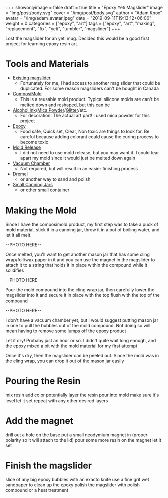 +++
showonlyimage = false
draft = true
title = "Epoxy Yeti Magslider"
image = "img/post/body.svg"
cover = "/img/post/body.svg"
author = "Adam Knox"
avatar = "/img/adam_avatar.jpeg"
date = "2019-09-11T19:13:12+06:00"
weight = 0
categories = ["epoxy", "art"]
tags = ["epoxy", "art", "making", "replacement", "fix", "yeti", "tumbler", "magslider"]
+++

Lost the magslider for an yeti mug. Decided this would be a good first project for learning epoxy resin art.
<!--more-->

# Tools and Materials
* [Existing magslider](yeti.com/en_US/accessories/replacement-magslider/21070100003.html)
  * Fortunately for me, I had access to another mag slider that could be duplicated. For some reason magsliders can't be bought in Canada
* [ComposiMold](https://www.amazon.ca/gp/product/B01NBMEKWA/)
  * This is a reusable mold product. Typical silicone molds are can't be melted down and reshaped, but this can be
* [Alcohol Ink](https://www.amazon.ca/gp/product/B082G557CR)/[Mica Powder](https://www.amazon.ca/gp/product/B082QVPNZD)/[Glitter](https://www.amazon.ca/gp/product/B08DHVSNLN)/etc.
   * For decoration. The actual art part! I used mica powder for this project
* [Epoxy](https://www.amazon.ca/gp/product/B07YDZKXW2)
   * Food safe, Quick set, Clear, Non toxic are things to look for. Be careful because adding colorant could cause the curing process to become toxic
* [Mold Release](https://www.amazon.ca/gp/product/B005T6GTGO)
  * I did not need to use mold release, but you may want it. I could tear apart my mold since it would just be melted down again
* [Vacuum Chamber](https://www.amazon.ca/gp/product/B08FRD5648)
  * Not required, but will result in an easier finishing process
* [Dremel](https://www.amazon.ca/Dremel-4000-2-30-120-Volt-Variable/dp/B002L3RUVG)
  * or another way to sand and polish
* [Small Canning Jars](https://www.amazon.ca/Tebery-Canning-Regular-Chalkboard-Included)
  * or other small container

# Making the Mold
Since I have the composimold product, my first step was to take a puck of mold material, stick it in a canning jar, throw it in a pot of boiling water, and let it all melt. 

--PHOTO HERE--

Once melted, you'll want to get another mason jar that has some cling wrap/foil/wax paper in it and you can use the magnet in the magslider to attach it to a string that holds it in place within the compound while it solidifies

--PHOTO HERE--

Pour the mold compound into the cling wrap jar, then carefully lower the magslider into it and secure it in place with the top flush with the top of the compound

--PHOTO HERE--

I don't have a vacuum chamber yet, but I would suggest putting mason jar in one to pull the bubbles out of the mold compound. Not doing so will mean having to remove some lumps off the epoxy product

Let it dry! Probaby just an hour or so. I didn't quite wait long enough, and the epoxy mixed a bit with the mold material for my first attempt

Once it's dry, then the magslider can be peeled out. Since the mold was in the cling wrap, you can drop it out of the mason jar easily

# Pouring the Resin
mix resin
add color
potentially layer the resin
pour into mold
make sure it's level
let it set
repeat with any other desired layers

# Add the magnet
drill out a hole on the base
put a small neodymium magnet in (proper polarity so it will attach to the lid)
pour some more resin on the magnet
let it set

# Finish the magslider
slice of any big epoxy bubbles with an exacto knife
use a fine grit wet sandpaper to clean up the epoxy
polish the magslider with polish compound or a heat treatment